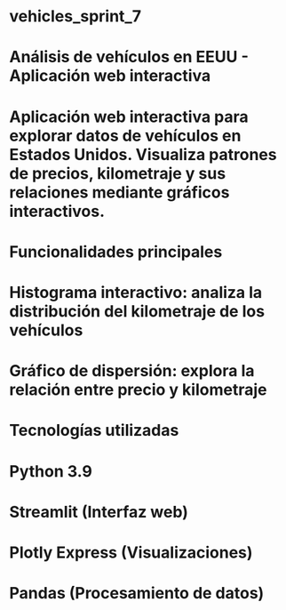 # vehicles_sprint_7

# Análisis de vehículos en EEUU - Aplicación web interactiva

# Aplicación web interactiva para explorar datos de vehículos en Estados Unidos. Visualiza patrones de precios, kilometraje y sus relaciones mediante gráficos interactivos.

# Funcionalidades principales

# Histograma interactivo: analiza la distribución del kilometraje de los vehículos

# Gráfico de dispersión: explora la relación entre precio y kilometraje

# Tecnologías utilizadas

# Python 3.9

# Streamlit (Interfaz web)

# Plotly Express (Visualizaciones)

# Pandas (Procesamiento de datos)